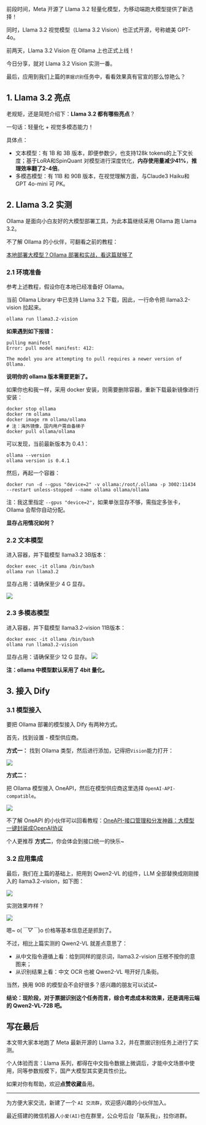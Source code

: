 ﻿前段时间，Meta 开源了 Llama 3.2 轻量化模型，为移动端跑大模型提供了新选择！

同时，Llama 3.2 视觉模型（Llama 3.2 Vision）也正式开源，号称媲美 GPT-4o。

前两天，Llama 3.2 Vision 在 Ollama 上也正式上线！

今日分享，就对 Llama 3.2 Vision 实测一番。

最后，应用到我们上篇的`票据识别`任务中，看看效果真有官宣的那么惊艳么？


## 1. Llama 3.2 亮点

老规矩，还是简短介绍下：**Llama 3.2 都有哪些亮点**？

一句话：轻量化 + 视觉多模态能力！

具体点：

- 文本模型：有 1B 和 3B 版本，即便参数少，也支持128k tokens的上下文长度；基于LoRA和SpinQuant 对模型进行深度优化，**内存使用量减少41%**，**推理效率翻了2-4倍**。
- 多模态模型：有 11B 和 90B 版本，在视觉理解方面，与Claude3 Haiku和GPT 4o-mini 可 PK。

## 2. Llama 3.2 实测

Ollama 是面向小白友好的大模型部署工具，为此本篇继续采用 Ollama 跑 Llama 3.2。

不了解 Ollama 的小伙伴，可翻看之前的教程：

[本地部署大模型？Ollama 部署和实战，看这篇就够了](https://zhuanlan.zhihu.com/p/710560829)

### 2.1 环境准备

参考上述教程，假设你在本地已经准备好 Ollama。

当前 Ollama Library 中已支持 Llama 3.2 下载，因此，一行命令把 llama3.2-vision 拉起来。

```
ollama run llama3.2-vision
```

**如果遇到如下报错：**

```
pulling manifest 
Error: pull model manifest: 412: 

The model you are attempting to pull requires a newer version of Ollama.
```

**说明你的 ollama 版本需要更新了。**

如果你也和我一样，采用 docker 安装，则需要删除容器，重新下载最新镜像进行安装：

```
docker stop ollama
docker rm ollama
docker image rm ollama/ollama
# 注：海外镜像，国内用户需自备梯子
docker pull ollama/ollama
```

可以发现，当前最新版本为 0.4.1：
```
ollama --version
ollama version is 0.4.1
```


然后，再起一个容器：

```
docker run -d --gpus "device=2" -v ollama:/root/.ollama -p 3002:11434 --restart unless-stopped --name ollama ollama/ollama
```

注：我这里指定 `--gpus "device=2"`，如果单张显存不够，需指定多张卡，Ollama 会帮你自动分配。

**显存占用情况如何？**

### 2.2 文本模型

进入容器，并下载模型 llama3.2 3B版本：
```
docker exec -it ollama /bin/bash
ollama run llama3.2
```

显存占用：请确保至少 4 G 显存。

![](https://img-blog.csdnimg.cn/img_convert/11001aa83325512337e28ec7f41db5b7.png)

### 2.3 多模态模型

进入容器，并下载模型 llama3.2-vision 11B版本：
```
docker exec -it ollama /bin/bash
ollama run llama3.2-vision
```

显存占用：请确保至少 12 G 显存。 
![](https://img-blog.csdnimg.cn/img_convert/90223701dfdcf12f6ae715f19533c9c7.png)

**注：ollama 中模型默认采用了 4bit 量化。**

## 3. 接入 Dify
### 3.1 模型接入
要把 Ollama 部署的模型接入 Dify 有两种方式。


首先，找到设置 - 模型供应商。

**方式一：**
找到 Ollama 类型，然后进行添加，记得把`Vision`能力打开：

![](https://img-blog.csdnimg.cn/img_convert/2b5aebe9eb91acb2eecaf48fcf8cd76b.png)

**方式二：**

把 Ollama 模型接入 OneAPI，然后在模型供应商这里选择 `OpenAI-API-compatible`。

![](https://img-blog.csdnimg.cn/img_convert/5ccb45a0d98fa3c51582df0608f6a835.png)

不了解 OneAPI 的小伙伴可以回看教程：[OneAPI-接口管理和分发神器：大模型一键封装成OpenAI协议](https://zhuanlan.zhihu.com/p/707769192)

个人更推荐 **方式二**，你会体会到接口统一的快乐~

### 3.2 应用集成

最后，我们在上篇的基础上，把用到 Qwen2-VL 的组件，LLM 全部替换成刚刚接入的 llama3.2-vision，如下图：

![](https://img-blog.csdnimg.cn/img_convert/7fd5d53d39be46fd27f114e5ac49311c.png)


实测效果咋样？

![](https://img-blog.csdnimg.cn/img_convert/0bbcef5b150396a4881a1dc5a87497f5.png)

嗯~ o(*￣▽￣*)o 价格等基本信息还是抓到了。

不过，相比上篇实测的 Qwen2-VL 就差点意思了：
- 从中文指令遵循上看：给到同样的提示词，llama3.2-vision 压根不按你的意图来；
- 从识别结果上看：中文 OCR 也被 Qwen2-VL 甩开好几条街。

当然，换用 90B 的模型会不会好很多？感兴趣的朋友可以试试~

**结论：现阶段，对于票据识别这个任务而言，综合考虑成本和效果，还是调用云端的 Qwen2-VL-72B 吧。**

## 写在最后

本文带大家本地跑了 Meta 最新开源的 Llama 3.2，并在票据识别任务上进行了实测。

个人体验而言：Llama 系列，都得在中文指令数据上微调后，才能中文场景中使用，同等参数规模下，国产大模型其实更具性价比。

如果对你有帮助，欢迎**点赞收藏**备用。

--- 

为方便大家交流，新建了一个 `AI 交流群`，欢迎感兴趣的小伙伴加入。

最近搭建的微信机器人`小爱(AI)`也在群里，公众号后台「联系我」，拉你进群。

